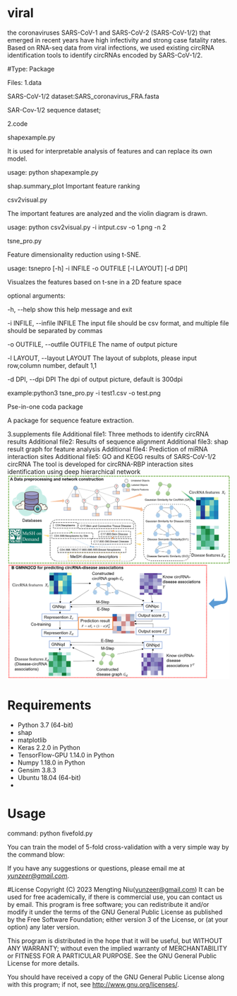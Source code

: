 # viral


the coronaviruses SARS-CoV-1 and SARS-CoV-2 (SARS-CoV-1/2) that emerged in recent years have high infectivity and strong case fatality rates. Based on RNA-seq data from viral infections, we used existing circRNA identification tools to identify circRNAs encoded by SARS-CoV-1/2.

#Type: Package

Files: 
1.data

SARS-CoV-1/2 dataset:SARS_coronavirus_FRA.fasta  

SAR-Cov-1/2 sequence dataset;

2.code

shapexample.py  

It is used for interpretable analysis of features and can replace its own model. 

usage: python shapexample.py

shap.summary_plot  Important feature ranking

csv2visual.py

The important features are analyzed and the violin diagram is drawn.

usage: python csv2visual.py -i intput.csv -o 1.png -n 2

tsne_pro.py

Feature dimensionality reduction using t-SNE.

usage: tsnepro [-h] -i INFILE -o OUTFILE [-l LAYOUT] [-d DPI]

Visualzes the features based on t-sne in a 2D feature space

optional arguments:

  -h, --help            show this help message and exit
  
  -i INFILE, --infile INFILE
                        The input file should be csv format, and multiple file
                        should be separated by commas
                        
  -o OUTFILE, --outfile OUTFILE
                        The name of output picture
                        
  -l LAYOUT, --layout LAYOUT
                        The layout of subplots, please input row,column
                        number, default 1,1
                        
  -d DPI, --dpi DPI     The dpi of output picture, default is 300dpi
  
  example:python3 tsne_pro.py -i test1.csv -o test.png

Pse-in-one coda package

A package for sequence feature extraction.

3.supplements file 
Additional file1: Three methods to identify circRNA results
Additional file2: Results of sequence alignment
Additional file3: shap result graph for feature analysis
Additional file4: Prediction of miRNA interaction sites
Additional file5: GO and KEGG results of SARS-CoV-1/2 circRNA
The tool is developed for circRNA-RBP interaction sites identification using deep hierarchical network
![image](https://github.com/nmt315320/GMNN2CD/blob/f40f59746ae71cbba63b9d411f5b31bb9371ef66/Architecture.png)
# Requirements
- Python 3.7 (64-bit)
- shap
- matplotlib
- Keras 2.2.0 in Python
- TensorFlow-GPU 1.14.0 in Python
- Numpy 1.18.0 in Python
- Gensim 3.8.3
- Ubuntu 18.04 (64-bit)
- 
# Usage

command: python fivefold.py 

You can train the model of 5-fold cross-validation with a very simple way by the command blow:  


 If you have any suggestions or questions, please email me at *yunzeer@gmail.com*.

#License
Copyright (C) 2023 Mengting Niu(yunzeer@gmail.com) 
It can be used for free academically, if there is commercial use, you can contact us by email.
This program is free software; you can redistribute it and/or modify it under the terms of the GNU General Public License as published by the Free Software Foundation; either version 3 of the License, or (at your option) any later version.

This program is distributed in the hope that it will be useful, but WITHOUT ANY WARRANTY; without even the implied warranty of MERCHANTABILITY or FITNESS FOR A PARTICULAR PURPOSE. See the GNU General Public License for more details.

You should have received a copy of the GNU General Public License along with this program; if not, see http://www.gnu.org/licenses/.
